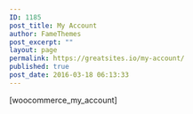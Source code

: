 ```yaml
---
ID: 1185
post_title: My Account
author: FameThemes
post_excerpt: ""
layout: page
permalink: https://greatsites.io/my-account/
published: true
post_date: 2016-03-18 06:13:33
---
```

[woocommerce_my_account]